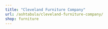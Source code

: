 ```yaml
---
title: "Cleveland Furniture Company"
url: /ashtabula/cleveland-furniture-company/
shop: furniture
---
```


